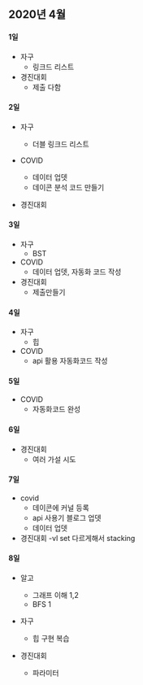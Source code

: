 ## 2020년 4월

#### 1일
- 자구
  - 링크드 리스트
- 경진대회
  - 제출 다함

#### 2일
- 자구
  - 더블 링크드 리스트
- COVID
  - 데이터 업뎃
  - 데이콘 분석 코드 만들기

- 경진대회

#### 3일
- 자구
  - BST
- COVID
  - 데이터 업뎃, 자동화 코드 작성
- 경진대회
  - 제출만들기

#### 4일
- 자구
  - 힙
- COVID
  - api 활용 자동화코드 작성
  
#### 5일 
- COVID
  - 자동화코드 완성
  
#### 6일
- 경진대회
  - 여러 가설 시도

#### 7일
- covid
  - 데이콘에 커널 등록
  - api 사용기 블로그 업뎃 
  - 데이터 업뎃
- 경진대회
  -vl set 다르게해서 stacking
  
#### 8일 
- 알고
  - 그래프 이해 1,2
  - BFS 1
- 자구
  - 힙 구현 복습

- 경진대회
  - 파라미터 


 
